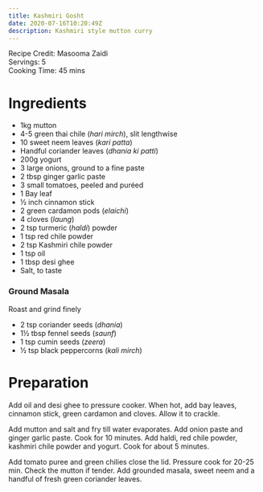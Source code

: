```yaml
---
title: Kashmiri Gosht
date: 2020-07-16T10:20:49Z
description: Kashmiri style mutton curry
---
```

Recipe Credit: Masooma Zaidi  
Servings: 5  
Cooking Time: 45 mins  

# Ingredients
- 1kg mutton
- 4-5 green thai chile (_hari mirch_), slit lengthwise
- 10 sweet neem leaves (_kari patta_)
- Handful coriander leaves (_dhania ki patti_)
- 200g yogurt
- 3 large onions, ground to a fine paste
- 2 tbsp ginger garlic paste
- 3 small tomatoes, peeled and puréed
- 1 Bay leaf
- ½ inch cinnamon stick
- 2 green cardamon pods (_elaichi_)
- 4 cloves (_laung_)
- 2 tsp turmeric (_haldi_) powder
- 1 tsp red chile powder
- 2 tsp Kashmiri chile powder
- 1 tsp oil
- 1 tbsp desi ghee
- Salt, to taste

### Ground Masala
Roast and grind finely
- 2 tsp coriander seeds (_dhania_)
- 1½ tbsp fennel seeds (_saunf_)
- 1 tsp cumin seeds (_zeera_)
- ½ tsp black peppercorns (_kali mirch_)

# Preparation
Add oil and desi ghee to pressure cooker. When hot, add bay leaves, cinnamon stick, green cardamon and cloves. Allow it to crackle.

Add mutton and salt and fry till water evaporates. Add onion paste and ginger garlic paste. Cook for 10 minutes. Add haldi, red chile powder, kashmiri chile powder and yogurt. Cook for about 5 minutes.

Add tomato puree and green chilies close the lid. Pressure cook for 20-25 min. Check the mutton if tender. Add grounded masala, sweet neem and a handful of fresh green coriander leaves.
